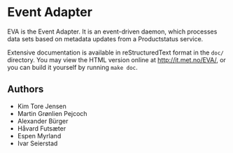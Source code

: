 # Event Adapter

EVA is the Event Adapter. It is an event-driven daemon, which processes data
sets based on metadata updates from a Productstatus service.

Extensive documentation is available in reStructuredText format in the `doc/`
directory. You may view the HTML version online at http://it.met.no/EVA/, or
you can build it yourself by running `make doc`.

## Authors

* Kim Tore Jensen
* Martin Grønlien Pejcoch
* Alexander Bürger
* Håvard Futsæter
* Espen Myrland
* Ivar Seierstad

